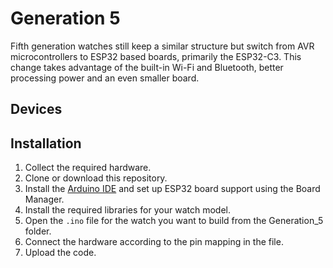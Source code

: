 # Generation 5

Fifth generation watches still keep a similar structure but switch from AVR microcontrollers to ESP32 based boards, primarily the ESP32-C3. This change takes advantage of the built-in Wi-Fi and Bluetooth, better processing power and an even smaller board.

## Devices

## Installation

1. Collect the required hardware.
2. Clone or download this repository.
3. Install the [Arduino IDE](https://www.arduino.cc/en/software) and set up ESP32 board support using the Board Manager.
4. Install the required libraries for your watch model.
5. Open the `.ino` file for the watch you want to build from the Generation_5 folder.
6. Connect the hardware according to the pin mapping in the file.
8. Upload the code.